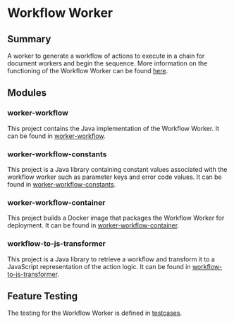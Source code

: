 # Workflow Worker

## Summary

A worker to generate a workflow of actions to execute in a chain for document workers and begin the sequence. More information on the functioning of the Workflow Worker can be found [here](worker-workflow/README.md).

## Modules

### worker-workflow

This project contains the Java implementation of the Workflow Worker. It can be found in [worker-workflow](worker-workflow).

### worker-workflow-constants

This project is a Java library containing constant values associated with the workflow worker such as parameter keys and error code values. It can be found in [worker-workflow-constants](worker-workflow-constants).

### worker-workflow-container
This project builds a Docker image that packages the Workflow Worker for deployment. It can be found in [worker-workflow-container](worker-workflow-container).

### workflow-to-js-transformer

This project is a Java library to retrieve a workflow and transform it to a JavaScript representation of the action logic. It can be found in [workflow-to-js-transformer](workflow-to-js-transformer).

## Feature Testing
The testing for the Workflow Worker is defined in [testcases](worker-workflow-container/testcases).